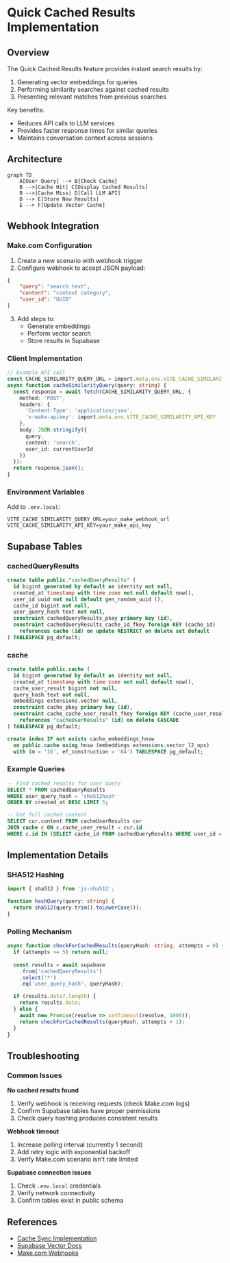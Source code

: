 # Quick Cached Results Implementation

## Overview
The Quick Cached Results feature provides instant search results by:
1. Generating vector embeddings for queries
2. Performing similarity searches against cached results
3. Presenting relevant matches from previous searches

Key benefits:
- Reduces API calls to LLM services
- Provides faster response times for similar queries
- Maintains conversation context across sessions

## Architecture
```mermaid
graph TD
    A[User Query] --> B{Check Cache}
    B -->|Cache Hit| C[Display Cached Results]
    B -->|Cache Miss| D[Call LLM API]
    D --> E[Store New Results]
    E --> F[Update Vector Cache]
```

## Webhook Integration

### Make.com Configuration
1. Create a new scenario with webhook trigger
2. Configure webhook to accept JSON payload:
```json
{
    "query": "search text",
    "content": "context category", 
    "user_id": "UUID"
}
```
3. Add steps to:
   - Generate embeddings
   - Perform vector search
   - Store results in Supabase

### Client Implementation
```typescript
// Example API call
const CACHE_SIMILARITY_QUERY_URL = import.meta.env.VITE_CACHE_SIMILARITY_QUERY_URL;
async function cacheSimilarityQuery(query: string) {
  const response = await fetch(CACHE_SIMILARITY_QUERY_URL, {
    method: 'POST',
    headers: {
      'Content-Type': 'application/json',
      'x-make-apikey': import.meta.env.VITE_CACHE_SIMILARITY_API_KEY
    },
    body: JSON.stringify({
      query,
      content: 'search',
      user_id: currentUserId
    })
  });
  return response.json();
}
```

### Environment Variables
Add to `.env.local`:
```env
VITE_CACHE_SIMILARITY_QUERY_URL=your_make_webhook_url
VITE_CACHE_SIMILARITY_API_KEY=your_make_api_key
```

## Supabase Tables

### cachedQueryResults
```sql
create table public."cachedQueryResults" (
  id bigint generated by default as identity not null,
  created_at timestamp with time zone not null default now(),
  user_id uuid not null default gen_random_uuid (),
  cache_id bigint not null,
  user_query_hash text not null,
  constraint cachedQueryResults_pkey primary key (id),
  constraint cachedQueryResults_cache_id_fkey foreign KEY (cache_id) 
    references cache (id) on update RESTRICT on delete set default
) TABLESPACE pg_default;
```

### cache
```sql
create table public.cache (
  id bigint generated by default as identity not null,
  created_at timestamp with time zone not null default now(),
  cache_user_result bigint not null,
  query_hash text not null,
  embeddings extensions.vector null,
  constraint cache_pkey primary key (id),
  constraint cache_cache_user_result_fkey foreign KEY (cache_user_result) 
    references "cacheUserResults" (id) on delete CASCADE
) TABLESPACE pg_default;

create index IF not exists cache_embeddings_hnsw 
  on public.cache using hnsw (embeddings extensions.vector_l2_ops)
  with (m = '16', ef_construction = '64') TABLESPACE pg_default;
```

### Example Queries
```sql
-- Find cached results for user query
SELECT * FROM cachedQueryResults 
WHERE user_query_hash = 'sha512hash' 
ORDER BY created_at DESC LIMIT 5;

-- Get full cached content
SELECT cur.content FROM cacheUserResults cur
JOIN cache c ON c.cache_user_result = cur.id
WHERE c.id IN (SELECT cache_id FROM cachedQueryResults WHERE user_id = 'user-uuid');
```

## Implementation Details

### SHA512 Hashing
```typescript
import { sha512 } from 'js-sha512';

function hashQuery(query: string) {
  return sha512(query.trim().toLowerCase());
}
```

### Polling Mechanism
```typescript
async function checkForCachedResults(queryHash: string, attempts = 0) {
  if (attempts >= 5) return null;
  
  const results = await supabase
    .from('cachedQueryResults')
    .select('*')
    .eq('user_query_hash', queryHash);

  if (results.data?.length) {
    return results.data;
  } else {
    await new Promise(resolve => setTimeout(resolve, 1000));
    return checkForCachedResults(queryHash, attempts + 1);
  }
}
```

## Troubleshooting

### Common Issues

**No cached results found**
1. Verify webhook is receiving requests (check Make.com logs)
2. Confirm Supabase tables have proper permissions
3. Check query hashing produces consistent results

**Webhook timeout**
1. Increase polling interval (currently 1 second)
2. Add retry logic with exponential backoff
3. Verify Make.com scenario isn't rate limited

**Supabase connection issues**
1. Check `.env.local` credentials
2. Verify network connectivity
3. Confirm tables exist in public schema

## References
- [Cache Sync Implementation](cache-sync-implementation.md)
- [Supabase Vector Docs](https://supabase.com/docs/guides/database/extensions/vector)
- [Make.com Webhooks](https://www.make.com/en/help/webhooks)
